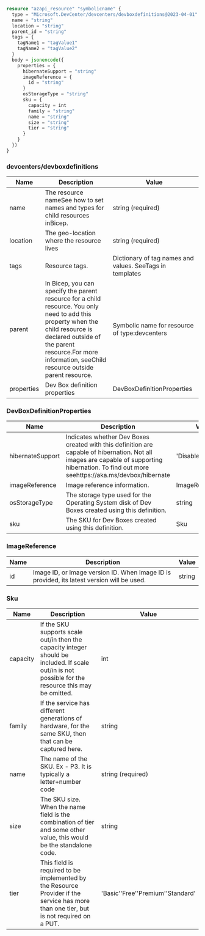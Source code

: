 ```terraform
resource "azapi_resource" "symbolicname" {
  type = "Microsoft.DevCenter/devcenters/devboxdefinitions@2023-04-01"
  name = "string"
  location = "string"
  parent_id = "string"
  tags = {
    tagName1 = "tagValue1"
    tagName2 = "tagValue2"
  }
  body = jsonencode({
    properties = {
      hibernateSupport = "string"
      imageReference = {
        id = "string"
      }
      osStorageType = "string"
      sku = {
        capacity = int
        family = "string"
        name = "string"
        size = "string"
        tier = "string"
      }
    }
  })
}

```

### devcenters/devboxdefinitions

| Name | Description | Value |
|-|-|-|
| name | The resource nameSee how to set names and types for child resources inBicep. | string (required) |
| location | The geo-location where the resource lives | string (required) |
| tags | Resource tags. | Dictionary of tag names and values. SeeTags in templates |
| parent | In Bicep, you can specify the parent resource for a child resource. You only need to add this property when the child resource is declared outside of the parent resource.For more information, seeChild resource outside parent resource. | Symbolic name for resource of type:devcenters |
| properties | Dev Box definition properties | DevBoxDefinitionProperties |


### DevBoxDefinitionProperties

| Name | Description | Value |
|-|-|-|
| hibernateSupport | Indicates whether Dev Boxes created with this definition are capable of hibernation. Not all images are capable of supporting hibernation. To find out more seehttps://aka.ms/devbox/hibernate | 'Disabled''Enabled' |
| imageReference | Image reference information. | ImageReference |
| osStorageType | The storage type used for the Operating System disk of Dev Boxes created using this definition. | string |
| sku | The SKU for Dev Boxes created using this definition. | Sku |


### ImageReference

| Name | Description | Value |
|-|-|-|
| id | Image ID, or Image version ID. When Image ID is provided, its latest version will be used. | string |


### Sku

| Name | Description | Value |
|-|-|-|
| capacity | If the SKU supports scale out/in then the capacity integer should be included. If scale out/in is not possible for the resource this may be omitted. | int |
| family | If the service has different generations of hardware, for the same SKU, then that can be captured here. | string |
| name | The name of the SKU. Ex - P3. It is typically a letter+number code | string (required) |
| size | The SKU size. When the name field is the combination of tier and some other value, this would be the standalone code. | string |
| tier | This field is required to be implemented by the Resource Provider if the service has more than one tier, but is not required on a PUT. | 'Basic''Free''Premium''Standard' |


